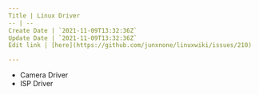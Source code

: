 ```yaml
---
Title | Linux Driver
-- | --
Create Date | `2021-11-09T13:32:36Z`
Update Date | `2021-11-09T13:32:36Z`
Edit link | [here](https://github.com/junxnone/linuxwiki/issues/210)

---
```

- Camera Driver
- ISP Driver

